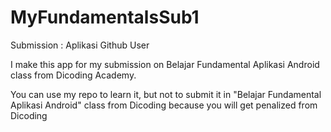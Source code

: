 # MyFundamentalsSub1
Submission : Aplikasi Github User

I make this app for my submission on Belajar Fundamental Aplikasi Android class from Dicoding Academy.

You can use my repo to learn it, but not to submit it in "Belajar Fundamental Aplikasi Android" class from Dicoding because you will get penalized from Dicoding
